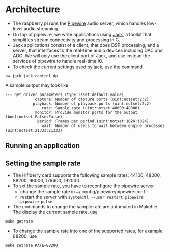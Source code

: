 # Architecture

- The raspberry pi runs the [Pipewire](https://pipewire.org/) audio server, which handles low-level audio streaming.
- On top of pipewire, we write applications using [Jack](https://jackaudio.org/), a toolkit that simplifies stream connectivity and processing in C.
- Jack applications consist of a client, that does DSP processing, and a server, that interfaces to the real-time audio devices including DAC and ADC. We will only use the client part of Jack, and use instead the services of pipewire to handle real-time IO.
- To check the current settings used by jack, use the command

```
pw-jack jack_control dp
```

A sample output may look like

```
--- get driver parameters (type:isset:default:value)
             capture: Number of capture ports (uint:notset:2:2)
            playback: Number of playback ports (uint:notset:2:2)
                rate: Sample rate (uint:notset:48000:48000)
             monitor: Provide monitor ports for the output (bool:notset:False:False)
              period: Frames per period (uint:notset:1024:1024)
                wait: Number of usecs to wait between engine processes (uint:notset:21333:21333)
```

## Running an application

## Setting the sample rate

- The Hifiberry card supports the following sample rates: 44100, 48000, 88200, 96000, 176400, 192000
- To set the sample rate, you have to reconfigure the pipewire server
   - change the sample rate in ~/.config/pipewire/pipewire.conf
   - restart the server with ``systemctl --user restart pipewire pipewire-pulse``
 - The commands to change the sample rate are automated in Makefile. The display the current sample rate, use

```
make getrate
```
 - To change the sample rate into one of the supported rates, for example 88200, use

```
make setrate RATE=88200
```
